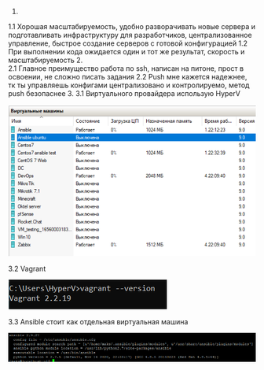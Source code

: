 1.	
1.1 Хорошая масштабируемость, удобно разворачивать новые сервера и подготавливать инфраструктуру для разработчиков, централизованное управление, быстрое создание серверов с готовой конфигурацией
1.2 При выполнении кода ожидается один и тот же результат, скорость и масштабируемость
2.	
2.1 Главное преимущество работа по ssh, написан на питоне, прост в освоении, не сложно писать задания
2.2 Push мне кажется надежнее, тк ты управляешь конфигами централизовано и контролируемо, метод push безопаснее 
3. 
3.1 Виртуального провайдера использую HyperV

![Alt text](https://github.com/maks1001281/devops-netology/blob/main/Image/Hyperv.PNG?raw=true "Optional Title")

3.2 Vagrant

![Alt text](https://github.com/maks1001281/devops-netology/blob/main/Image/Vagrant.PNG?raw=true "Optional Title")

3.3 Ansible стоит как отдельная виртуальная машина

![Alt text](https://github.com/maks1001281/devops-netology/blob/main/Image/Ansible.PNG?raw=true "Optional Title")


